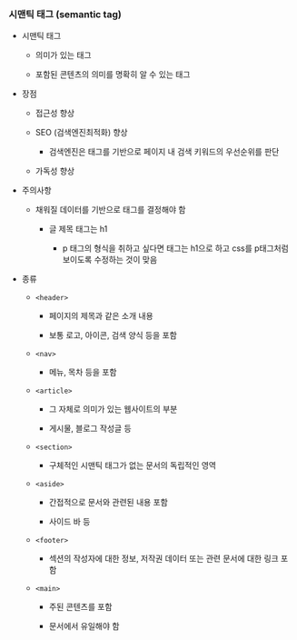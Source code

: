 ### 시맨틱 태그 (semantic tag)

- 시맨틱 태그
  
  - 의미가 있는 태그
  
  - 포함된 콘텐츠의 의미를 명확히 알 수 있는 태그

- 장점
  
  - 접근성 향상
  
  - SEO (검색엔진최적화) 향상
    
    - 검색엔진은 태그를 기반으로 페이지 내 검색 키워드의 우선순위를 판단
  
  - 가독성 향상

- 주의사항
  
  - 채워질 데이터를 기반으로 태그를 결정해야 함
    
    - 글 제목 태그는 h1
      
      - p 태그의 형식을 취하고 싶다면 태그는 h1으로 하고 css를 p태그처럼 보이도록 수정하는 것이 맞음

- 종류
  
  - `<header>`
    
    - 페이지의 제목과 같은 소개 내용
    
    - 보통 로고, 아이콘, 검색 양식 등을 포함
  
  - `<nav>`
    
    - 메뉴, 목차 등을 포함
  
  - `<article>`
    
    - 그 자체로 의미가 있는 웹사이트의 부분
    
    - 게시물, 블로그 작성글 등
  
  - `<section>`
    
    - 구체적인 시맨틱 태그가 없는 문서의 독립적인 영역
  
  - `<aside>`
    
    - 간접적으로 문서와 관련된 내용 포함
    
    - 사이드 바 등
  
  - `<footer>`
    
    - 섹션의 작성자에 대한 정보, 저작권 데이터 또는 관련 문서에 대한 링크 포함
  
  - `<main>`
    
    - 주된 콘텐츠를 포함
    
    - 문서에서 유일해야 함